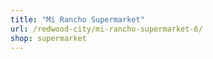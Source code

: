 ```yaml
---
title: "Mi Rancho Supermarket"
url: /redwood-city/mi-rancho-supermarket-6/
shop: supermarket
---
```

